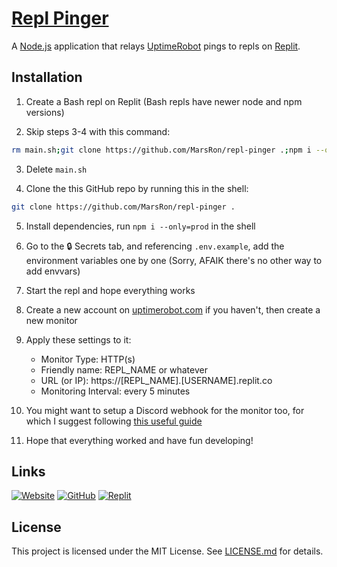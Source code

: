 # [Repl Pinger](https://github.com/MarsRon/repl-pinger)

A [Node.js](https://nodejs.org) application that relays [UptimeRobot](https://uptimerobot.com) pings to repls on [Replit](https://replit.com).



## Installation

1. Create a Bash repl on Replit (Bash repls have newer node and npm versions)

2. Skip steps 3-4 with this command:
```sh
rm main.sh;git clone https://github.com/MarsRon/repl-pinger .;npm i --only=prod
```

3. Delete `main.sh`

4. Clone the this GitHub repo by running this in the shell:
```sh
git clone https://github.com/MarsRon/repl-pinger .
```

5. Install dependencies, run `npm i --only=prod` in the shell

6. Go to the 🔒 Secrets tab, and referencing `.env.example`, add the environment variables one by one (Sorry, AFAIK there's no other way to add envvars)

7. Start the repl and hope everything works

8. Create a new account on [uptimerobot.com](https://uptimerobot.com/signUp?ref=website-header) if you haven't, then create a new monitor

9. Apply these settings to it:
   - Monitor Type: HTTP(s)
   - Friendly name: REPL_NAME or whatever
   - URL (or IP): https://[REPL_NAME].[USERNAME].replit.co
   - Monitoring Interval: every 5 minutes

10. You might want to setup a Discord webhook for the monitor too, for which I suggest following [this useful guide](https://gist.github.com/Log1x/af2c1a9613d155477295f20eece406a3)

11. Hope that everything worked and have fun developing! 



## Links

[![Website](https://img.shields.io/badge/Website-%232356ff.svg?style=flat-square "Website")](https://marsron.github.io/repl-pinger/)
[![GitHub](https://img.shields.io/badge/Github-%23181711.svg?logo=github&style=flat-square&logoColor=white "GitHub")](https://github.com/MarsRon/repl-pinger#readme)
[![Replit](https://img.shields.io/badge/Replit-%23667881.svg?&logo=repl.it&style=flat-square&logoColor=white "Replit")](https://replit.com/@MarsRon/repl-pinger)



## License

This project is licensed under the MIT License. See [LICENSE.md](https://github.com/MarsRon/repl-pinger/blob/master/LICENSE.md) for details.
